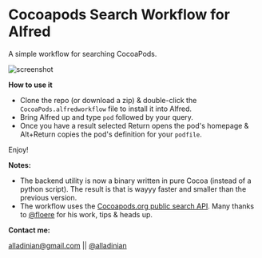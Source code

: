 Cocoapods Search Workflow for Alfred
================================

A simple workflow for searching CocoaPods.

![screenshot](http://f.cl.ly/items/0y383Y1C3O2B2336040M/Screen%20Shot%202013-04-11%20at%2012.34.55%20PM.png)

**How to use it**
- Clone the repo (or download a zip) & double-click the `CocoaPods.alfredworkflow` file to install it into Alfred.
- Bring Alfred up and type `pod` followed by your query.
- Once you have a result selected Return opens the pod's homepage & Alt+Return copies the pod's definition for your `podfile`.

Enjoy!

**Notes:**

- The backend utility is now a binary written in pure Cocoa (instead of a python script). The result is that is wayyy faster and smaller than the previous version.
- The workflow uses the [Cocoapods.org public search API](http://blog.cocoapods.org/Search-API-Version-1/). Many thanks to [@floere](https://github.com/floere) for his work, tips & heads up.

**Contact me:**

alladinian@gmail.com || [@alladinian](https://twitter.com/alladinian)
